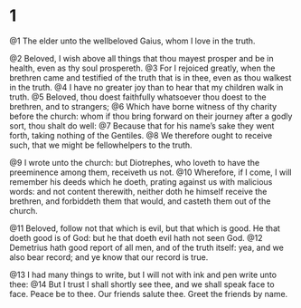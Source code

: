 # 1 
@1 The elder unto the wellbeloved Gaius, whom I love in the truth. 

@2 Beloved, I wish above all things that thou mayest prosper and be in health, even as thy soul prospereth. 
@3 For I rejoiced greatly, when the brethren came and testified of the truth that is in thee, even as thou walkest in the truth. 
@4 I have no greater joy than to hear that my children walk in truth. 
@5 Beloved, thou doest faithfully whatsoever thou doest to the brethren, and to strangers; 
@6 Which have borne witness of thy charity before the church: whom if thou bring forward on their journey after a godly sort, thou shalt do well: 
@7 Because that for his name’s sake they went forth, taking nothing of the Gentiles. 
@8 We therefore ought to receive such, that we might be fellowhelpers to the truth. 

@9 I wrote unto the church: but Diotrephes, who loveth to have the preeminence among them, receiveth us not. 
@10 Wherefore, if I come, I will remember his deeds which he doeth, prating against us with malicious words: and not content therewith, neither doth he himself receive the brethren, and forbiddeth them that would, and casteth them out of the church. 

@11 Beloved, follow not that which is evil, but that which is good. He that doeth good is of God: but he that doeth evil hath not seen God. 
@12 Demetrius hath good report of all men, and of the truth itself: yea, and we also bear record; and ye know that our record is true. 

@13 I had many things to write, but I will not with ink and pen write unto thee: 
@14 But I trust I shall shortly see thee, and we shall speak face to face. Peace be to thee. Our friends salute thee. Greet the friends by name. 